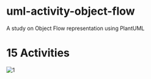 # uml-activity-object-flow
A study on Object Flow representation using PlantUML


# 15 Activities

![1](http://www.plantuml.com/plantuml/proxy?cache=no&src=https://raw.githubusercontent.com/masmangan/uml-activity-object-flow/main/figure-15-01.puml)
